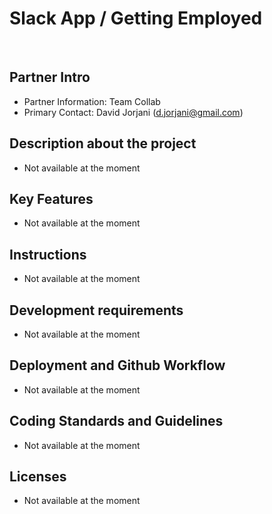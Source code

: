 # Slack App / Getting Employed
​
## Partner Intro
- Partner Information: Team Collab
- Primary Contact: David Jorjani (d.jorjani@gmail.com)

## Description about the project
* Not available at the moment
​
## Key Features
* Not available at the moment
​
## Instructions
* Not available at the moment
 
## Development requirements
* Not available at the moment
 
## Deployment and Github Workflow
* Not available at the moment

## Coding Standards and Guidelines
* Not available at the moment
​
## Licenses 
* Not available at the moment
